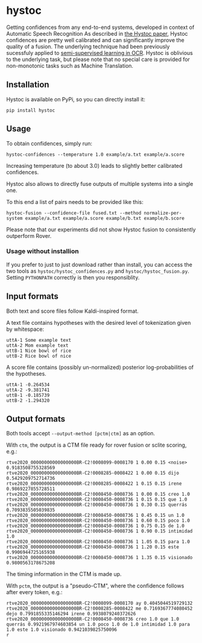 # hystoc
Getting confidences from any end-to-end systems, developed in context of Automatic Speech Recognition
As described in [the Hystoc paper](https://arxiv.org/abs/2305.12579), Hystoc confidences are pretty well calibrated and can significantly improve the quality of a fusion.
The underlying technique had been previously sucessfuly applied to [semi-supervised learning in OCR](https://arxiv.org/abs/2104.13037).
Hystoc is oblivious to the underlying task, but please note that no special care is provided for non-monotonic tasks such as Machine Translation.

## Installation

Hystoc is available on PyPi, so you can directly install it:

```
pip install hystoc
```

## Usage

To obtain confidences, simply run:
```
hystoc-confidences --temperature 1.0 example/a.txt example/a.score
```

Increasing temperature (to about 3.0) leads to slightly better calibrated confidences.

Hystoc also allows to directly fuse outputs of multiple systems into a single one.

To this end a list of pairs needs to be provided like this:
```
hystoc-fusion --confidence-file fused.txt --method normalize-per-system example/a.txt example/a.score example/b.txt example/b.score
```

Please note that our experiments did not show Hystoc fusion to consistently outperform Rover.

### Usage without installion

If you prefer to just to just download rather than install, you can access the two tools as `hystoc/hystoc_confidences.py` and `hystoc/hystoc_fusion.py`.
Setting `PYTHONPATH` correctly is then you responsiblity.

## Input formats

Both text and score files follow Kaldi-inspired format.

A text file contains hypotheses with the desired level of tokenization given by whitespace:
```
uttA-1 Some example text
uttA-2 Mom example text
uttB-1 Nice bowl of rice
uttB-2 Rice bowl of nice
```

A score file contains (possibly un-normalized) posterior log-probabilities of the hypotheses.
```
uttA-1 -0.264534
uttA-2 -9.381741
uttB-1 -0.185739
uttB-2 -1.294320
```


## Output formats

Both tools accept `--output-method [pctm|ctm]` as an option.

With `ctm`, the output is a CTM file ready for rover fusion or sclite scoring, e.g.:
```
rtve2020_00000000000000000BR-C2!0008099-0008170 1 0.00 0.15 <noise> 0.9183508755328569
rtve2020_00000000000000000BR-C2!0008285-0008422 1 0.00 0.15 dijo 0.5429209752714736
rtve2020_00000000000000000BR-C2!0008285-0008422 1 0.15 0.15 irene 0.9869227855728511
rtve2020_00000000000000000BR-C2!0008450-0008736 1 0.00 0.15 creo 1.0
rtve2020_00000000000000000BR-C2!0008450-0008736 1 0.15 0.15 que 1.0
rtve2020_00000000000000000BR-C2!0008450-0008736 1 0.30 0.15 querrás 0.7093835505039835
rtve2020_00000000000000000BR-C2!0008450-0008736 1 0.45 0.15 un 1.0
rtve2020_00000000000000000BR-C2!0008450-0008736 1 0.60 0.15 poco 1.0
rtve2020_00000000000000000BR-C2!0008450-0008736 1 0.75 0.15 de 1.0
rtve2020_00000000000000000BR-C2!0008450-0008736 1 0.90 0.15 intimidad 1.0
rtve2020_00000000000000000BR-C2!0008450-0008736 1 1.05 0.15 para 1.0
rtve2020_00000000000000000BR-C2!0008450-0008736 1 1.20 0.15 este 0.9906944725165938
rtve2020_00000000000000000BR-C2!0008450-0008736 1 1.35 0.15 visionado 0.9800563178675208
```

The timing information in the CTM is made up.

With `pctm`, the output is a "pseudo-CTM", where the confidence follows after every token, e.g.:
```
rtve2020_00000000000000000BR-C2!0008099-0008170 ay 0.4045044519729132
rtve2020_00000000000000000BR-C2!0008285-0008422 me 0.7169367774080452 dejo 0.7991855335146294 irene 0.9938079240372626
rtve2020_00000000000000000BR-C2!0008450-0008736 creo 1.0 que 1.0 querrás 0.9921967974603854 un 1.0 poco 1.0 de 1.0 intimidad 1.0 para 1.0 este 1.0 visionado 0.9421039825750096
r
```
